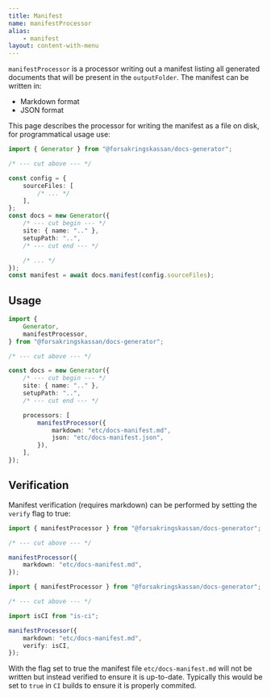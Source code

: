 ```yaml
---
title: Manifest
name: manifestProcessor
alias:
    - manifest
layout: content-with-menu
---
```


`manifestProcessor` is a processor writing out a manifest listing all generated documents that will be present in the `outputFolder`.
The manifest can be written in:

- Markdown format
- JSON format

This page describes the processor for writing the manifest as a file on disk, for programmatical usage use:

```ts
import { Generator } from "@forsakringskassan/docs-generator";

/* --- cut above --- */

const config = {
    sourceFiles: [
        /* ... */
    ],
};
const docs = new Generator({
    /* --- cut begin --- */
    site: { name: ".." },
    setupPath: "..",
    /* --- cut end --- */

    /* ... */
});
const manifest = await docs.manifest(config.sourceFiles);
```

## Usage

```ts
import {
    Generator,
    manifestProcessor,
} from "@forsakringskassan/docs-generator";

/* --- cut above --- */

const docs = new Generator({
    /* --- cut begin --- */
    site: { name: ".." },
    setupPath: "..",
    /* --- cut end --- */

    processors: [
        manifestProcessor({
            markdown: "etc/docs-manifest.md",
            json: "etc/docs-manifest.json",
        }),
    ],
});
```

## Verification

Manifest verification (requires markdown) can be performed by setting the `verify` flag to true:

```ts name=verify-original
import { manifestProcessor } from "@forsakringskassan/docs-generator";

/* --- cut above --- */

manifestProcessor({
    markdown: "etc/docs-manifest.md",
});
```

```ts compare=verify-original
import { manifestProcessor } from "@forsakringskassan/docs-generator";

/* --- cut above --- */

import isCI from "is-ci";

manifestProcessor({
    markdown: "etc/docs-manifest.md",
    verify: isCI,
});
```

With the flag set to true the manifest file `etc/docs-manifest.md` will not be written but instead verified to ensure it is up-to-date.
Typically this would be set to `true` in `CI` builds to ensure it is properly commited.

